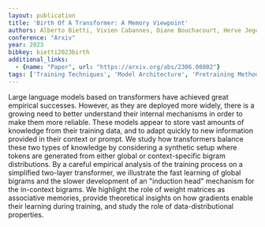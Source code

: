 ```yaml
---
layout: publication
title: 'Birth Of A Transformer: A Memory Viewpoint'
authors: Alberto Bietti, Vivien Cabannes, Diane Bouchacourt, Herve Jegou, Leon Bottou
conference: "Arxiv"
year: 2023
bibkey: bietti2023birth
additional_links:
  - {name: "Paper", url: "https://arxiv.org/abs/2306.00802"}
tags: ['Training Techniques', 'Model Architecture', 'Pretraining Methods', 'Transformer', 'Prompting']
---
```

Large language models based on transformers have achieved great empirical
successes. However, as they are deployed more widely, there is a growing need
to better understand their internal mechanisms in order to make them more
reliable. These models appear to store vast amounts of knowledge from their
training data, and to adapt quickly to new information provided in their
context or prompt. We study how transformers balance these two types of
knowledge by considering a synthetic setup where tokens are generated from
either global or context-specific bigram distributions. By a careful empirical
analysis of the training process on a simplified two-layer transformer, we
illustrate the fast learning of global bigrams and the slower development of an
"induction head" mechanism for the in-context bigrams. We highlight the role of
weight matrices as associative memories, provide theoretical insights on how
gradients enable their learning during training, and study the role of
data-distributional properties.
